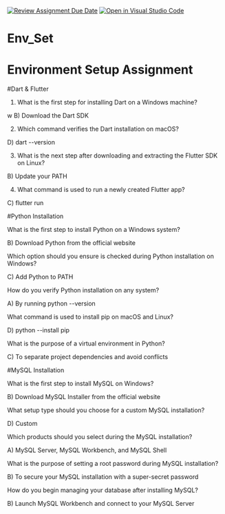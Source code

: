 [![Review Assignment Due Date](https://classroom.github.com/assets/deadline-readme-button-22041afd0340ce965d47ae6ef1cefeee28c7c493a6346c4f15d667ab976d596c.svg)](https://classroom.github.com/a/vnsr1XuU)
[![Open in Visual Studio Code](https://classroom.github.com/assets/open-in-vscode-2e0aaae1b6195c2367325f4f02e2d04e9abb55f0b24a779b69b11b9e10269abc.svg)](https://classroom.github.com/online_ide?assignment_repo_id=15640368&assignment_repo_type=AssignmentRepo)
# Env_Set

# Environment Setup Assignment

#Dart & Flutter

1. What is the first step for installing Dart on a Windows machine?

w
B) Download the Dart SDK



2. Which command verifies the Dart installation on macOS?


D) dart --version


3. What is the next step after downloading and extracting the Flutter SDK on Linux?


B) Update your PATH


4. What command is used to run a newly created Flutter app?


C) flutter run



#Python Installation

What is the first step to install Python on a Windows system?


B) Download Python from the official website

Which option should you ensure is checked during Python installation on Windows?



C) Add Python to PATH

How do you verify Python installation on any system?

A) By running python --version


What command is used to install pip on macOS and Linux?


D) python --install pip

What is the purpose of a virtual environment in Python?

C) To separate project dependencies and avoid conflicts


#MySQL Installation

What is the first step to install MySQL on Windows?


B) Download MySQL Installer from the official website

What setup type should you choose for a custom MySQL installation?

D) Custom

Which products should you select during the MySQL installation?

A) MySQL Server, MySQL Workbench, and MySQL Shell

What is the purpose of setting a root password during MySQL installation?

B) To secure your MySQL installation with a super-secret password


How do you begin managing your database after installing MySQL?


B) Launch MySQL Workbench and connect to your MySQL Server

